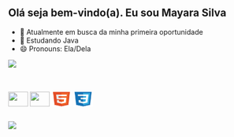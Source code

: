 ## Olá seja bem-vindo(a). Eu sou Mayara Silva

- 🔭 Atualmente em busca da minha primeira oportunidade
- 🌱 Estudando Java
- 😄 Pronouns: Ela/Dela

<picture>
  <source
    srcset="https://github-readme-stats.vercel.app/api?username=imaisilva&show_icons=true&theme=tokyonight"
    media="(prefers-color-scheme: dark)"
  />
  <source
    srcset="https://github-readme-stats.vercel.app/api?username=anuraghazra&show_icons=true"
    media="(prefers-color-scheme: light), (prefers-color-scheme: no-preference)"
  />
  <img src="https://github-readme-stats.vercel.app/api?username=anuraghazra&show_icons=true" />
</picture>

##

<div style="display: inline_block"><br>
<img align="center" height="30" width="40" src="https://skillicons.dev/icons?i=java&theme=dark">
<img align="center" height="30" width="40" src="https://skillicons.dev/icons?i=spring&theme=dark">
<img align="center" alt="Rafa-HTML" height="30" width="40" src="https://raw.githubusercontent.com/devicons/devicon/master/icons/html5/html5-original.svg">
<img align="center" alt="Rafa-CSS" height="30" width="40" src="https://raw.githubusercontent.com/devicons/devicon/master/icons/css3/css3-original.svg">

##

<div>
  <a href="https://www.linkedin.com/in/mayara-silva-maidev/" target="_blank"><img src="https://img.shields.io/badge/-LinkedIn-%230077B5?style=for-the-badge&logo=linkedin&logoColor=white" target="_blank"></a> 
</div>
